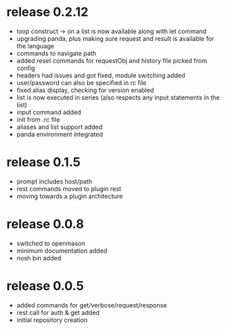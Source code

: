 # release 0.2.12
 * loop construct -> on a list is now available along with let command
 * upgrading panda, plus making sure request and result is available for the language
 * commands to navigate path 
 * added reset commands for requestObj and history file picked from config
 * headers had issues and got fixed, module switching added
 * user/password can also be specified in rc file
 * fixed alias display, checking for version enabled
 * list is now executed in series (also respects any input statements in the list)
 * input command added
 * init from .rc file
 * aliases and list support added
 * panda environment integrated

# release 0.1.5
 * prompt includes host/path
 * rest commands moved to plugin rest
 * moving towards a plugin architecture

# release 0.0.8
 * switched to openmason
 * minimum documentation added
 * nosh bin added

# release 0.0.5
 * added commands for get/verbose/request/response
 * rest call for auth & get added
 * initial repository creation
